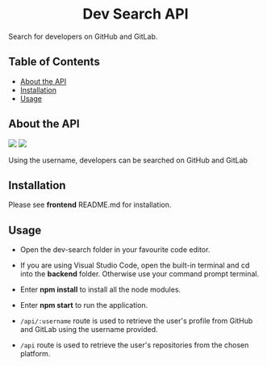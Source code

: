 <h1 align="center">Dev Search API</h1>
Search for developers on GitHub and GitLab.

## Table of Contents

* [About the API](#about-the-api)
* [Installation](#installation)
* [Usage](#usage)

## About the API


![](https://img.shields.io/badge/Node.js-orange) ![](https://img.shields.io/badge/Express-blue) 

Using the username, developers can be searched on GitHub and GitLab

## Installation

Please see **frontend** README.md for installation.

## Usage

* Open the dev-search folder in your favourite code editor.

* If you are using Visual Studio Code, open the built-in terminal and cd into the **backend** folder. Otherwise use your command prompt terminal. 

* Enter **npm install** to install all the node modules.

* Enter **npm start** to run the application.

* `/api/:username` route is used to retrieve the user's profile from GitHub and GitLab using the username provided.

* `/api` route is used to retrieve the user's repositories from the chosen platform.










